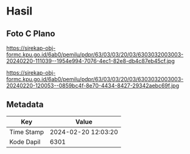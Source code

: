 # Hasil

## Foto C Plano

https://sirekap-obj-formc.kpu.go.id/6ab0/pemilu/pdpr/63/03/03/20/03/6303032003003-20240220-111039--1954e994-7076-4ec1-82e8-db4c87eb45cf.jpg

https://sirekap-obj-formc.kpu.go.id/6ab0/pemilu/pdpr/63/03/03/20/03/6303032003003-20240220-120053--0859bc4f-8e70-4434-8427-29342aebc69f.jpg


## Metadata

| Key        | Value               |
| ---------- | ------------------- |
| Time Stamp | 2024-02-20 12:03:20 |
| Kode Dapil | 6301                |




